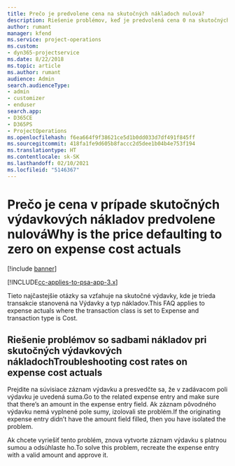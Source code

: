```yaml
---
title: Prečo je predvolene cena na skutočných nákladoch nulová?
description: Riešenie problémov, keď je predvolená cena 0 na skutočných výdavkových nákladoch.
author: rumant
manager: kfend
ms.service: project-operations
ms.custom:
- dyn365-projectservice
ms.date: 8/22/2018
ms.topic: article
ms.author: rumant
audience: Admin
search.audienceType:
- admin
- customizer
- enduser
search.app:
- D365CE
- D365PS
- ProjectOperations
ms.openlocfilehash: f6ea664f9f38621ce5d1b0dd033d7df491f845ff
ms.sourcegitcommit: 418fa1fe9d605b8faccc2d5dee1b04b4e753f194
ms.translationtype: HT
ms.contentlocale: sk-SK
ms.lasthandoff: 02/10/2021
ms.locfileid: "5146367"
---
```

# <a name="why-is-the-price-defaulting-to-zero-on-expense-cost-actuals"></a><span data-ttu-id="bfbe6-103">Prečo je cena v prípade skutočných výdavkových nákladov predvolene nulová</span><span class="sxs-lookup"><span data-stu-id="bfbe6-103">Why is the price defaulting to zero on expense cost actuals</span></span>

[!include [banner](../includes/psa-now-project-operations.md)]

[!INCLUDE[cc-applies-to-psa-app-3.x](../includes/cc-applies-to-psa-app-3x.md)]

<span data-ttu-id="bfbe6-104">Tieto najčastejšie otázky sa vzťahuje na skutočné výdavky, kde je trieda transakcie stanovená na Výdavky a typ nákladov.</span><span class="sxs-lookup"><span data-stu-id="bfbe6-104">This FAQ applies to expense actuals where the transaction class is set to Expense and transaction type is Cost.</span></span>

## <a name="troubleshooting-cost-rates-on-expense-cost-actuals"></a><span data-ttu-id="bfbe6-105">Riešenie problémov so sadbami nákladov pri skutočných výdavkových nákladoch</span><span class="sxs-lookup"><span data-stu-id="bfbe6-105">Troubleshooting cost rates on expense cost actuals</span></span>

<span data-ttu-id="bfbe6-106">Prejdite na súvisiace záznam výdavku a presvedčte sa, že v zadávacom poli výdavku je uvedená suma.</span><span class="sxs-lookup"><span data-stu-id="bfbe6-106">Go to the related expense entry and make sure that there’s an amount in the expense entry field.</span></span> <span data-ttu-id="bfbe6-107">Ak záznam pôvodného výdavku nemá vyplnené pole sumy, izolovali ste problém.</span><span class="sxs-lookup"><span data-stu-id="bfbe6-107">If the originating expense entry didn’t have the amount field filled, then you have isolated the problem.</span></span>
 
<span data-ttu-id="bfbe6-108">Ak chcete vyriešiť tento problém, znova vytvorte záznam výdavku s platnou sumou a odsúhlaste ho.</span><span class="sxs-lookup"><span data-stu-id="bfbe6-108">To solve this problem, recreate the expense entry with a valid amount and approve it.</span></span>
